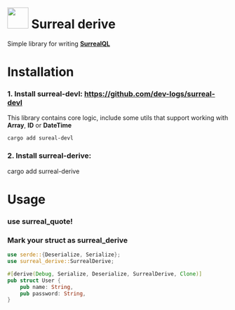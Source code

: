 # <a href="url"><img src="https://github.com/dev-logs/surreal-derive/assets/27767477/a10ad106-83af-48a2-894f-a599613e0d79" width="48"></a>  Surreal derive
Simple library for writing [**SurrealQL** ](https://surrealdb.com/docs/surrealql)
# Installation
### 1. Install surreal-devl: https://github.com/dev-logs/surreal-devl
This library contains core logic, include some utils that support working with **Array**, **ID** or **DateTime**
```console
cargo add sureal-devl
```
### 2. Install surreal-derive:
cargo add surreal-derive
# Usage
### use surreal_quote!

### Mark your struct as surreal_derive
```rust
use serde::{Deserialize, Serialize};
use surreal_derive::SurrealDerive;

#[derive(Debug, Serialize, Deserialize, SurrealDerive, Clone)]
pub struct User {
    pub name: String,
    pub password: String,
}
```
